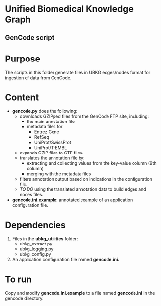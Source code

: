 # Unified Biomedical Knowledge Graph
## GenCode script

# Purpose
The scripts in this folder generate files in UBKG edges/nodes format for ingestion of data from GenCode.

# Content
- **gencode.py** does the following:
  - downloads GZIPped files from the GenCode FTP site, including:
     - the main annotation file
     - metadata files for 
        - Entrez Gene
        - RefSeq
        - UniProt/SwissProt
        - UniProt/TrEMBL
  - expands GZIP files to GTF files.
  - translates the annotation file by:
    - extracting and collecting values from the key-value column (9th column)
    - merging with the metadata files 
  - filters annotation output based on indications in the configuration file.
  - _TO DO_ using the translated annotation data to build edges and nodes files.
- **gencode.ini.example**: annotated example of an application configuration file.

# Dependencies
1. Files in the **ubkg_utilities** folder:
   - ubkg_extract.py
   - ubkg_logging.py
   - ubkg_config.py
2. An application configuration file named **gencode.ini.**

# To run
Copy and modify **gencode.ini.example** to a file named **gencode.ini** in the gencode directory.
